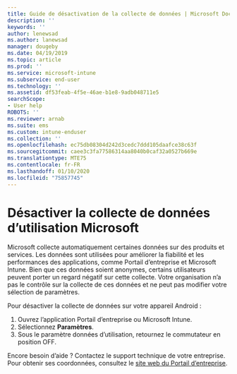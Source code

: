 ```yaml
---
title: Guide de désactivation de la collecte de données | Microsoft Docs
description: ''
keywords: ''
author: lenewsad
ms.author: lanewsad
manager: dougeby
ms.date: 04/19/2019
ms.topic: article
ms.prod: ''
ms.service: microsoft-intune
ms.subservice: end-user
ms.technology: ''
ms.assetid: df53feab-4f5e-46ae-b1e8-9adb048711e5
searchScope:
- User help
ROBOTS: ''
ms.reviewer: arnab
ms.suite: ems
ms.custom: intune-enduser
ms.collection: ''
ms.openlocfilehash: ec75db08304d242d3cedc7ddd105daafce38c63f
ms.sourcegitcommit: caee3c3fa77586314aa8040b0caf32a0527b669e
ms.translationtype: MTE75
ms.contentlocale: fr-FR
ms.lasthandoff: 01/10/2020
ms.locfileid: "75857745"
---
```

# <a name="turn-off-microsoft-usage-data-collection"></a>Désactiver la collecte de données d’utilisation Microsoft

Microsoft collecte automatiquement certaines données sur des produits et services. Les données sont utilisées pour améliorer la fiabilité et les performances des applications, comme Portail d’entreprise et Microsoft Intune. Bien que ces données soient anonymes, certains utilisateurs peuvent porter un regard négatif sur cette collecte. Votre organisation n’a pas le contrôle sur la collecte de ces données et ne peut pas modifier votre sélection de paramètres.   

Pour désactiver la collecte de données sur votre appareil Android :  

1. Ouvrez l’application Portail d’entreprise ou Microsoft Intune.
2. Sélectionnez **Paramètres**.
3. Sous le paramètre données d’utilisation, retournez le commutateur en position OFF. 

Encore besoin d’aide ? Contactez le support technique de votre entreprise. Pour obtenir ses coordonnées, consultez le [site web du Portail d’entreprise](https://go.microsoft.com/fwlink/?linkid=2010980).
